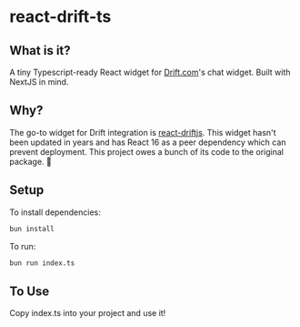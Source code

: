 # react-drift-ts

## What is it?

A tiny Typescript-ready React widget for [Drift.com](https://www.drift.com)'s chat widget. Built with NextJS in mind.

## Why?

The go-to widget for Drift integration is [react-driftjs](https://www.npmjs.com/package/react-driftjs). This widget hasn't been updated in years and has React 16 as a peer dependency which can prevent deployment. This project owes a bunch of its code to the original package. 🫡

## Setup

To install dependencies:

```bash
bun install
```

To run:

```bash
bun run index.ts
```

## To Use

Copy index.ts into your project and use it!
